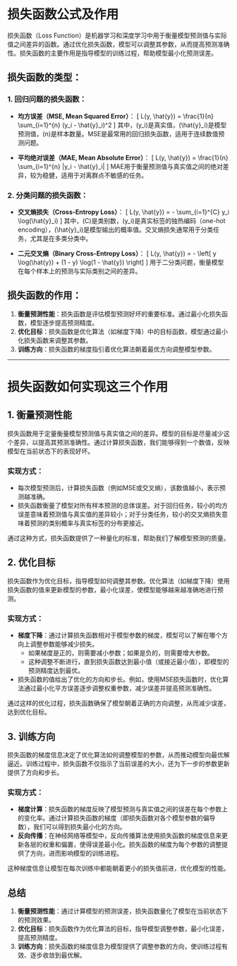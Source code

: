 # 损失函数公式及作用

损失函数（Loss Function）是机器学习和深度学习中用于衡量模型预测值与实际值之间差异的函数。通过优化损失函数，模型可以调整其参数，从而提高预测准确性。损失函数的主要作用是指导模型的训练过程，帮助模型最小化预测误差。

## 损失函数的类型：

### 1. 回归问题的损失函数：
- **均方误差（MSE, Mean Squared Error）**：
  \[
  L(y, \hat{y}) = \frac{1}{n} \sum_{i=1}^{n} (y_i - \hat{y}_i)^2
  \]
  其中，\(y_i\)是真实值，\(\hat{y}_i\)是模型预测值，\(n\)是样本数量。MSE是最常用的回归损失函数，适用于连续数值预测问题。
  
- **平均绝对误差（MAE, Mean Absolute Error）**：
  \[
  L(y, \hat{y}) = \frac{1}{n} \sum_{i=1}^{n} |y_i - \hat{y}_i|
  \]
  MAE用于衡量预测值与真实值之间的绝对差异，较为稳健，适用于对离群点不敏感的任务。

### 2. 分类问题的损失函数：
- **交叉熵损失（Cross-Entropy Loss）**：
  \[
  L(y, \hat{y}) = - \sum_{i=1}^{C} y_i \log(\hat{y}_i)
  \]
  其中，\(C\)是类别数，\(y_i\)是真实标签的独热编码（one-hot encoding），\(\hat{y}_i\)是模型输出的概率值。交叉熵损失通常用于分类任务，尤其是在多类分类中。
  
- **二元交叉熵（Binary Cross-Entropy Loss）**：
  \[
  L(y, \hat{y}) = - \left[ y \log(\hat{y}) + (1 - y) \log(1 - \hat{y}) \right]
  \]
  用于二分类问题，衡量模型在每个样本上的预测与实际类别之间的差异。

## 损失函数的作用：
1. **衡量预测性能**：损失函数是评估模型预测好坏的重要标准。通过最小化损失函数，模型逐步提高预测精度。
2. **优化目标**：损失函数是优化算法（如梯度下降）中的目标函数，模型通过最小化损失函数来调整其参数。
3. **训练方向**：损失函数的梯度指引着优化算法朝着最优方向调整模型参数。




---
# 损失函数如何实现这三个作用

## 1. 衡量预测性能

损失函数用于定量衡量模型预测值与真实值之间的差异。模型的目标是尽量减少这个差异，以提高其预测准确性。通过计算损失函数，我们能够得到一个数值，反映模型在当前状态下的表现好坏。

### 实现方式：
- 每次模型预测后，计算损失函数（例如MSE或交叉熵），该数值越小，表示预测越准确。
- 损失函数衡量了模型对所有样本预测的总体误差。对于回归任务，较小的均方误差意味着预测值与真实值的差异较小；对于分类任务，较小的交叉熵损失意味着预测的类别概率与真实标签的分布更接近。

通过这种方式，损失函数提供了一种量化的标准，帮助我们了解模型预测的质量。

## 2. 优化目标

损失函数作为优化目标，指导模型如何调整其参数。优化算法（如梯度下降）使用损失函数的值来更新模型的参数，最小化误差，使模型能够越来越准确地进行预测。

### 实现方式：
- **梯度下降**：通过计算损失函数相对于模型参数的梯度，模型可以了解在哪个方向上调整参数能够减少损失。
  - 如果梯度是正的，则需要减小参数；如果是负的，则需要增大参数。
  - 这种调整不断进行，直到损失函数达到最小值（或接近最小值），即模型的预测精度达到最优。
- 损失函数的值给出了优化的方向和步长。例如，使用MSE损失函数时，优化算法通过最小化平方误差逐步调整权重参数，减少误差并提高预测准确性。

通过这样的优化过程，损失函数确保了模型朝着正确的方向调整，从而减少误差，达到优化目标。

## 3. 训练方向

损失函数的梯度信息决定了优化算法如何调整模型的参数，从而推动模型向最优解逼近。训练过程中，损失函数不仅指示了当前误差的大小，还为下一步的参数更新提供了方向和步长。

### 实现方式：
- **梯度计算**：损失函数的梯度反映了模型预测与真实值之间的误差在每个参数上的变化率。通过计算损失函数的梯度（即损失函数对各个模型参数的偏导数），我们可以得到损失最小化的方向。
- **反向传播**：在神经网络等模型中，反向传播算法使用损失函数的梯度信息来更新各层的权重和偏置，使得误差最小化。损失函数的梯度为每个参数的调整提供了方向，进而影响模型的训练进程。

这种梯度信息让模型在每次训练中都能朝着更小的损失值前进，优化模型的性能。

## 总结

1. **衡量预测性能**：通过计算模型的预测误差，损失函数量化了模型在当前状态下的预测效果。
2. **优化目标**：损失函数作为优化算法的目标，指导模型调整参数，最小化误差，提高预测精度。
3. **训练方向**：损失函数的梯度信息为模型提供了调整参数的方向，使训练过程有效、逐步收敛到最优解。


